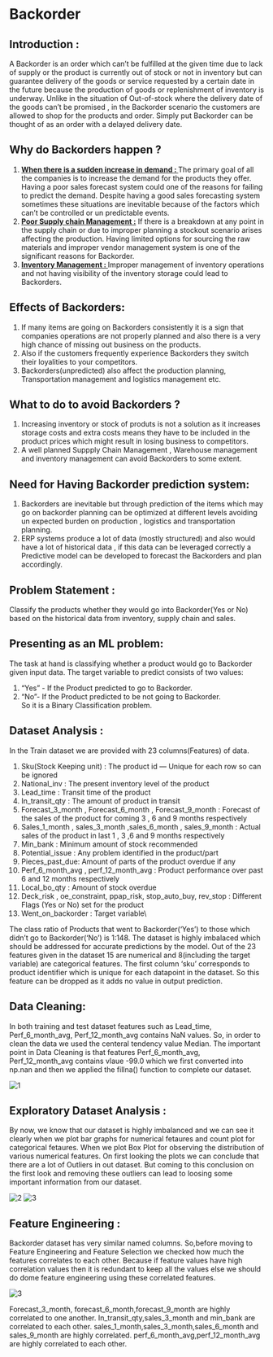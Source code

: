 # Backorder

## Introduction :
A Backorder is an order which can’t be fulfilled at the given time due to lack of supply or the product is currently out of stock or not in inventory but can guarantee delivery of the goods or service requested by a certain date in the future because the production of goods or replenishment of inventory is underway. Unlike in the situation of Out-of-stock where the delivery date of the goods can’t be promised , in the Backorder scenario the customers are allowed to shop for the products and order. Simply put Backorder can be thought of as an order with a delayed delivery date.

## Why do Backorders happen ?
1. <b><u>When there is a sudden increase in demand : </u></b> The primary goal of all the companies is to increase the demand for the products they offer. Having a poor sales forecast system could one of the reasons for failing to predict the demand. Despite having a good sales forecasting system sometimes these situations are inevitable because of the factors which can’t be controlled or un predictable events.
2. <b><u>Poor Supply chain Management :</u></b> If there is a breakdown at any point in the supply chain or due to improper planning a stockout scenario arises affecting the production. Having limited options for sourcing the raw materials and improper vendor management system is one of the significant reasons for Backorder.
3. <b><u>Inventory Management : </b></u>Improper management of inventory operations and not having visibility of the inventory storage could lead to Backorders.

## Effects of Backorders:
1. If many items are going on Backorders consistently it is a sign that companies operations are not properly planned and also there is a very high chance of missing out business on the products.
2. Also if the customers frequently experience Backorders they switch their loyalities to your competitors.
3. Backorders(unpredicted) also affect the production planning, Transportation management and logistics management etc.

## What to do to avoid Backorders ?
1. Increasing inventory or stock of produts is not a solution as it increases storage costs and extra costs means they have to be included in the product prices which might result in losing business to competitors.
2. A well planned Suppply Chain Management , Warehouse management and inventory management can avoid Backorders to some extent.

## Need for Having Backorder prediction system:
1. Backorders are inevitable but through prediction of the items which may go on backorder planning can be optimized at different levels avoiding un expected burden on production , logistics and transportation planning.
2. ERP systems produce a lot of data (mostly structured) and also would have a lot of historical data , if this data can be leveraged correctly a Predictive model can be developed to forecast the Backorders and plan accordingly.

## Problem Statement :
Classify the products whether they would go into Backorder(Yes or No) based on the historical data from inventory, supply chain and sales.

## Presenting as an ML problem:
The task at hand is classifying whether a product would go to Backorder given input data. The target variable to predict consists of two values:
1. “Yes” - If the Product predicted to go to Backorder.
2. “No”- If the Product predicted to be not going to Backorder.\
So it is a Binary Classification problem.


## Dataset Analysis :
In the Train dataset we are provided with 23 columns(Features) of data.
1. Sku(Stock Keeping unit) : The product id — Unique for each row so can be ignored
2. National_inv : The present inventory level of the product
3. Lead_time : Transit time of the product
4. In_transit_qty : The amount of product in transit
5. Forecast_3_month , Forecast_6_month , Forecast_9_month : Forecast of the sales of the product for coming 3 , 6 and 9 months respectively
6. Sales_1_month , sales_3_month ,sales_6_month , sales_9_month : Actual sales of the product in last 1 , 3 ,6 and 9 months respectively
7. Min_bank : Minimum amount of stock recommended
8. Potential_issue : Any problem identified in the product/part
9. Pieces_past_due: Amount of parts of the product overdue if any
10. Perf_6_month_avg , perf_12_month_avg : Product performance over past 6 and 12 months respectively
11. Local_bo_qty : Amount of stock overdue
12. Deck_risk , oe_constraint, ppap_risk, stop_auto_buy, rev_stop : Different Flags (Yes or No) set for the product
13. Went_on_backorder : Target variable\

The class ratio of Products that went to Backorder(‘Yes’) to those which didn’t go to Backorder(‘No’) is 1:148. The dataset is highly imbalaced which should be addressed for accurate predictions by the model. Out of the 23 features given in the dataset 15 are numerical and 8(including the target variable) are categorical features. The first column ‘sku’ corresponds to product identifier which is unique for each datapoint in the dataset. So this feature can be dropped as it adds no value in output prediction.

## Data Cleaning:
In both training and test dataset features such as Lead_time, Perf_6_month_avg, Perf_12_month_avg contains NaN values. So, in order to clean the data we used 
the centeral tendency value Median. The important point in Data Cleaning is that features Perf_6_month_avg, Perf_12_month_avg contains vlaue -99.0 which we first 
converted into np.nan and then we applied the fillna() function to complete our dataset.

![1](https://user-images.githubusercontent.com/41980059/132715326-3d1cab18-2282-4a56-b2ba-d2b2b1357028.png)

## Exploratory Dataset Analysis :
By now, we know that our dataset is highly imbalanced and we can see it clearly when we plot bar graphs for numerical fetaures and count plot for categorical fetaures.
When we plot Box Plot for observing the distribution of various numerical features. On first looking the plots we can conclude that there are a lot of Outliers in out dataset.
But coming to this conclusion on the first look and removing these outliers can lead to loosing some important information from our dataset.

![2](https://user-images.githubusercontent.com/41980059/132716776-be79088a-8f1c-4669-a8ef-2554accfce89.png)
![3](https://user-images.githubusercontent.com/41980059/132717448-05f924bb-9765-4a4a-811c-08d67e1b5d3e.png)

## Feature Engineering :
Backorder dataset has very similar named columns. So,before moving to Feature Engineering and Feature Selection we checked how much the features correlates to each other.
Because if feature values have high correlation values then it is redundant to keep all the values else we should do dome feature engineering using these correlated features.


![3](https://user-images.githubusercontent.com/41980059/132719247-59c60098-93c7-44f4-836f-e4253e545137.png)


Forecast_3_month, forecast_6_month,forecast_9_month are highly correlated to one another. In_transit_qty,sales_3_month and min_bank are correlated to each other. sales_1_month,sales_3_month,sales_6_month and sales_9_month are highly correlated. perf_6_month_avg,perf_12_month_avg are highly correlated to each other.
